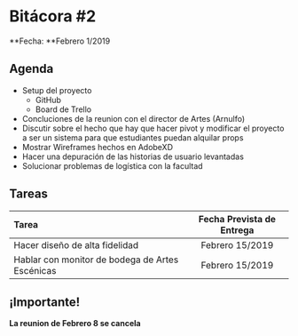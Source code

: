 # Bitácora #2

**Fecha: **Febrero 1/2019

## Agenda

- Setup del proyecto
  - GitHub
  - Board de Trello
- Concluciones de la reunion con el director de Artes (Arnulfo)
- Discutir sobre el hecho que hay que hacer pivot y modificar el proyecto a ser un sistema para que estudiantes puedan alquilar props
- Mostrar Wireframes hechos en AdobeXD
- Hacer una depuración de las historias de usuario levantadas
- Solucionar problemas de logística con la facultad

## Tareas

| Tarea                                           | Fecha Prevista de Entrega |
| :---------------------------------------------- | :-----------------------: |
| Hacer diseño de alta fidelidad                  |      Febrero 15/2019      |
| Hablar con monitor de bodega de Artes Escénicas |      Febrero 15/2019      |

## ¡Importante!

**La reunion de Febrero 8 se cancela**

